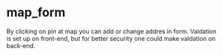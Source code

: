 # map_form
By clicking on pin at map you can add or change addres in form.
Valdation is set up on front-end, but for better security one could make valdation on back-end.
